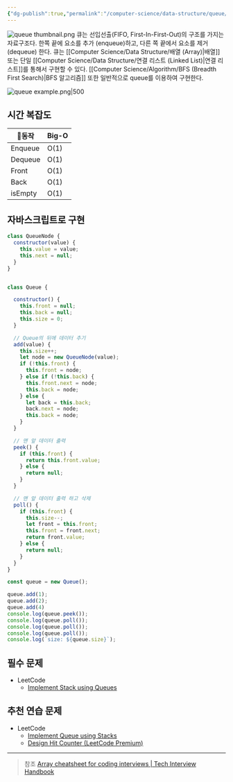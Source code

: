 ```yaml
---
{"dg-publish":true,"permalink":"/computer-science/data-structure/queue/","dgPassFrontmatter":true,"noteIcon":"","created":"","updated":""}
---
```


![queue thumbnail.png](/img/user/Computer%20Science/Data%20Structure/queue%20thumbnail.png)
큐는 선입선출(FIFO, First-In-First-Out)의 구조를 가지는 자료구조다. 한쪽 끝에 요소를 추가  (enqueue)하고, 다른 쪽 끝에서 요소를 제거(dequeue) 한다. 큐는 [[Computer Science/Data Structure/배열 (Array)\|배열]] 또는 단일 [[Computer Science/Data Structure/연결 리스트 (Linked List)\|연결 리스트]]를 통해서 구현할 수 있다.
[[Computer Science/Algorithm/BFS (Breadth First Search)\|BFS 알고리즘]] 또한 일반적으로 queue를 이용하여 구현한다.

![queue example.png|500](/img/user/Computer%20Science/Data%20Structure/queue%20example.png)

## 시간 복잡도
| 동작   | Big-O |
| ------- | ----- |
| Enqueue | O(1)  |
| Dequeue | O(1)  |
| Front   | O(1)  |
| Back    | O(1)  |
| isEmpty | O(1)  |

## 자바스크립트로 구현
```js
class QueueNode {
  constructor(value) {
    this.value = value;
    this.next = null;
  }
}


class Queue {

  constructor() {
    this.front = null;
    this.back = null;
    this.size = 0;
  }

  // Queue의 뒤에 데이터 추기
  add(value) {
    this.size++;
    let node = new QueueNode(value);
    if (!this.front) {
      this.front = node;
    } else if (!this.back) {
      this.front.next = node;
      this.back = node;
    } else {
      let back = this.back;
      back.next = node;
      this.back = node;
    }
  }

  // 맨 앞 데이터 출력
  peek() {
    if (this.front) {
      return this.front.value;
    } else {
      return null;
    }
  }

  // 맨 앞 데이터 출력 하고 삭제
  poll() {
    if (this.front) {
      this.size--;
      let front = this.front;
      this.front = front.next;
      return front.value;
    } else {
      return null;
    }
  }
}

const queue = new Queue();

queue.add(1);
queue.add(2);
queue.add(4)
console.log(queue.peek());
console.log(queue.poll());
console.log(queue.poll());
console.log(queue.poll());
console.log(`size: ${queue.size}`);
```

## 필수 문제
- LeetCode
	- [Implement Stack using Queues](https://leetcode.com/problems/implement-stack-using-queues)

## 추천 연습 문제
- LeetCode
	-  [Implement Queue using Stacks](https://leetcode.com/problems/implement-queue-using-stacks)
	- [Design Hit Counter (LeetCode Premium)](https://leetcode.com/problems/design-hit-counter)


---
> 참조
> [Array cheatsheet for coding interviews | Tech Interview Handbook](https://www.techinterviewhandbook.org/algorithms/array/)